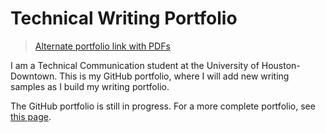 # Technical Writing Portfolio

> [Alternate portfolio link with PDFs](https://glib-capri-641.notion.site/Technical-Writing-Portfolio-a4542be5e74045e79f6e2e0643c2be27)

I am a Technical Communication student at the University of Houston-Downtown. This is my GitHub portfolio, where I will add new writing samples as I build my writing portfolio.

The GitHub portfolio is still in progress. For a more complete portfolio, see [this page](https://glib-capri-641.notion.site/Technical-Writing-Portfolio-a4542be5e74045e79f6e2e0643c2be27).

